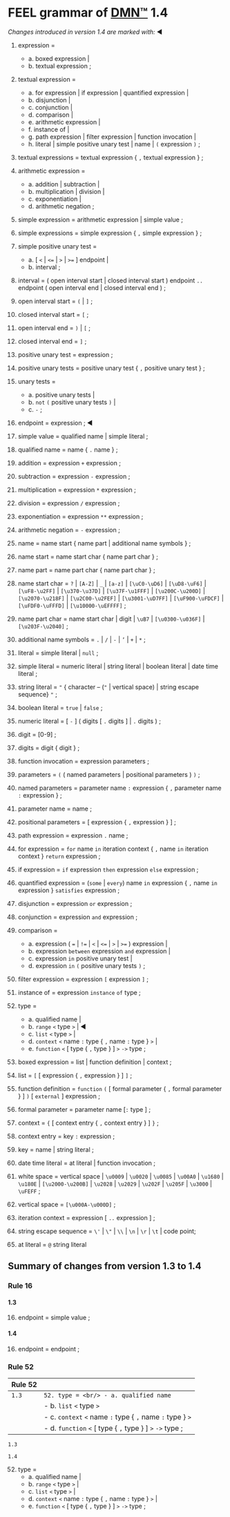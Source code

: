 # FEEL grammar of [DMN™](https://www.omg.org/spec/DMN/1.3/PDF) 1.4

_Changes introduced in version 1.4 are marked with:_ ◀️

1. expression =
    - a. boxed expression |
    - b. textual expression ;

2. textual expression =
    - a. for expression | if expression | quantified expression |
    - b. disjunction |
    - c. conjunction |
    - d. comparison |
    - e. arithmetic expression |
    - f. instance of |
    - g. path expression | filter expression | function invocation |
    - h. literal | simple positive unary test | name | `(` expression `)` ;

3. textual expressions = textual expression { `,` textual expression } ;

4. arithmetic expression =
    - a. addition | subtraction |
    - b. multiplication | division |
    - c. exponentiation |
    - d. arithmetic negation ;

5. simple expression = arithmetic expression | simple value ;

6. simple expressions = simple expression { `,` simple expression } ;

7. simple positive unary test =
    - a. [ `<` | `<=` | `>` | `>=` ] endpoint |
    - b. interval ;

8. interval = ( open interval start | closed interval start ) endpoint `..` endpoint ( open interval end | closed interval end ) ;

9. open interval start = `(` | `]` ;

10. closed interval start = `[` ;

11. open interval end = `)` | `[` ;

12. closed interval end = `]` ;

13. positive unary test = expression ;

14. positive unary tests = positive unary test { `,` positive unary test } ;

15. unary tests =
    - a. positive unary tests |
    - b. `not` `(` positive unary tests `)` |
    - c. `-` ;

16. endpoint = expression ; ◀️

17. simple value = qualified name | simple literal ;

18. qualified name = name { `.` name } ;

19. addition = expression `+` expression ;

20. subtraction = expression `-` expression ;

21. multiplication = expression `*` expression ;

22. division = expression `/` expression ;

23. exponentiation = expression `**` expression ;

24. arithmetic negation = `-` expression ;

25. name = name start { name part | additional name symbols } ;

26. name start = name start char { name part char } ;

27. name part = name part char { name part char } ;

28. name start char = `?` | `[A-Z]` | `_` | `[a-z]`
    | `[\uC0-\uD6]` | `[\uD8-\uF6]` | `[\uF8-\u2FF]` | `[\u370-\u37D]`
    | `[\u37F-\u1FFF]` | `[\u200C-\u200D]` | `[\u2070-\u218F]` | `[\u2C00-\u2FEF]`
    | `[\u3001-\uD7FF]` | `[\uF900-\uFDCF]` | `[\uFDF0-\uFFFD]` | `[\u10000-\uEFFFF]` ;

29. name part char = name start char | digit | `\uB7` | `[\u0300-\u036F]` | `[\u203F-\u2040]` ;

30. additional name symbols = `.` | `/` | `-` | `’` | `+` | `*` ;

31. literal = simple literal | `null` ;

32. simple literal = numeric literal | string literal | boolean literal | date time literal ;

33. string literal = `"` { character – (`"` | vertical space) | string escape sequence} `"` ;

34. boolean literal = `true` | `false` ;

35. numeric literal = [ `-` ] ( digits [ `.` digits ] | `.` digits ) ;

36. digit = [0-9] ;

37. digits = digit { digit } ;

38. function invocation = expression parameters ;

39. parameters = `(` ( named parameters | positional parameters ) `)` ;

40. named parameters = parameter name `:` expression { `,` parameter name `:` expression } ;

41. parameter name = name ;

42. positional parameters = [ expression { `,` expression } ] ;

43. path expression = expression `.` name ;

44. for expression = `for` name `in` iteration context { `,` name `in` iteration context } `return` expression ;

45. if expression = `if` expression `then` expression `else` expression ;

46. quantified expression = (`some` | `every`) name `in` expression { `,` name `in` expression } `satisfies` expression ;

47. disjunction = expression `or` expression ;

48. conjunction = expression `and` expression ;

49. comparison =
    - a. expression ( `=` | `!=` | `<` | `<=` | `>` | `>=` ) expression |
    - b. expression `between` expression `and` expression |
    - c. expression `in` positive unary test |
    - d. expression `in` `(` positive unary tests `)` ;

50. filter expression = expression `[` expression `]` ;

51. instance of = expression `instance` `of` type ;

52. type = 
    - a. qualified name |
    - b. `range` `<` type `>` | ◀️
    - c. `list` `<` type `>` |
    - d. `context` `<` name `:` type { `,` name `:` type } `>` |
    - e. `function` `<` [ type { `,` type } ] `>` `->` type ;

53. boxed expression = list | function definition | context ;

54. list = `[` [ expression { `,` expression } ] `]` ;

55. function definition = `function` `(` [ formal parameter { `,` formal parameter } ] `)` [ `external` ] expression ;

56. formal parameter = parameter name [`:` type ] ;

57. context = `{` [ context entry { `,` context entry } ] `}` ;

58. context entry = key `:` expression ;

59. key = name | string literal ;

60. date time literal = at literal | function invocation ;

61. white space = vertical space | `\u0009` | `\u0020` | `\u0085` | `\u00A0` | `\u1680` | `\u180E` | `[\u2000-\u200B]`
    | `\u2028` | `\u2029` | `\u202F` | `\u205F` | `\u3000` | `\uFEFF` ;

62. vertical space = `[\u000A-\u000D]` ;

63. iteration context = expression [ `..` expression ] ;

64. string escape sequence = `\'` | `\"` | `\\` | `\n` | `\r` | `\t` | code point;

65. at literal = `@` string literal

## Summary of changes from version 1.3 to 1.4

### Rule 16

#### 1.3

16. endpoint = simple value ;

#### 1.4

16. endpoint = endpoint ;

### Rule 52

| Rule 52 |                                                            |
|---------|------------------------------------------------------------|
| `1.3`   | `52. type = <br/> - a. qualified name`                     |
|         | - b. `list` `<` type `>`                                   |
|         | - c. `context` `<` name `:` type { `,` name `:` type } `>` |
|         | - d. `function` `<` [ type { `,` type } ] `>` `->` type ;  |


`1.3`



`1.4`

52. type =
    - a. qualified name |
    - b. `range` `<` type `>` |
    - c. `list` `<` type `>` |
    - d. `context` `<` name `:` type { `,` name `:` type } `>` |
    - e. `function` `<` [ type { `,` type } ] `>` `->` type ;
